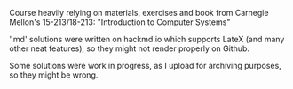 Course heavily relying on materials, exercises and book from Carnegie Mellon's 15-213/18-213: "Introduction to Computer Systems"

'.md' solutions were written on hackmd.io which supports LateX (and many other neat features), so they might not render properly on Github.

Some solutions were work in progress, as I upload for archiving purposes, so they might be wrong.